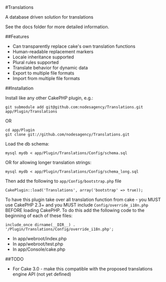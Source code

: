 #Translations

A database driven solution for translations

See the docs folder for more detailed information.

##Features

 * Can transparently replace cake's own translation functions
 * Human-readable replacement markers
 * Locale inheritance supported
 * Plural rules supported
 * Translate behavior for dynamic data
 * Export to multiple file formats
 * Import from multiple file formats

##Installation

Install like any other CakePHP plugin, e.g.:

    git submodule add git@github.com:nodesagency/Translations.git app/Plugin/Translations

OR

    cd app/Plugin
    git clone git://github.com/nodesagency/Translations.git

Load the db schema:

	mysql mydb < app/Plugin/Translations/Config/schema.sql

OR for allowing longer translation strings:

	mysql mydb < app/Plugin/Translations/Config/schema_long.sql

Then add the following to `app/Config/bootstrap.php` file

	CakePlugin::load('Translations', array('bootstrap' => true));

To have this plugin take over all translation function from cake - you MUST use CakePHP 2.3+
and you MUST include `Config/override_i18n.php` BEFORE loading CakePHP. To do this add the
following code to the beginning of each of these files:

    include_once dirname(__DIR__) . '/Plugin/Translations/Config/override_i18n.php';

 * 	In app/webroot/index.php
 * 	In app/webroot/test.php
 * 	In app/Console/cake.php

##TODO

 * For Cake 3.0 - make this compatible with the proposed translations engine API (not yet defined)
